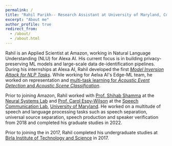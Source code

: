```yaml
---
permalink: /
title: "Rahil Parikh-- Research Assistant at University of Maryland, College Park"
excerpt: "About me"
author_profile: true
redirect_from: 
  - /about/
  - /about.html
---
```


Rahil is an Applied Scientist at Amazon, working in Natural Language Understanding (NLU) for Alexa AI. His current focus is in building privacy-preserving ML models and large-scale data de-identification pipelines. During his internships at Alexa AI, Rahil developed the first [*Model Inversion Attack for NLP Tasks*](https://www.amazon.science/publications/canary-extraction-in-natural-language-understanding-models). While working for Aelxa AI's Edge-ML team, he worked on representation and [multi-task learning for *Acoustic Event Detection* and *Acoustic Scene Classification*](https://www.amazon.science/publications/impact-of-acoustic-event-tagging-on-scene-classification-in-a-multi-task-learning-framework).

Prior to joining Amazon, Rahil worked with [Prof. Shihab Shamma](https://isr.umd.edu/clark/faculty/476/Shihab-Shamma) at the [Neural Systems Lab](http://nsl.isr.umd.edu/) and [Prof. Carol Espy-Wilson](https://isr.umd.edu/clark/faculty/391/Carol-Espy-Wilson) at the [Speech Communication Lab](https://scl.umd.edu/), [University of Maryland](https://ece.umd.edu/). He worked on a multitude of speech and language processing tasks such as speech separation, universal source separation, speech production and speaker verification from 2018 and completed his graduate studies in 2022.

Prior to joining the  in 2017, Rahil completed his undergraduate studies at [Birla Institute of Technology and Science](https://www.bits-pilani.ac.in/goa/) in 2017.

